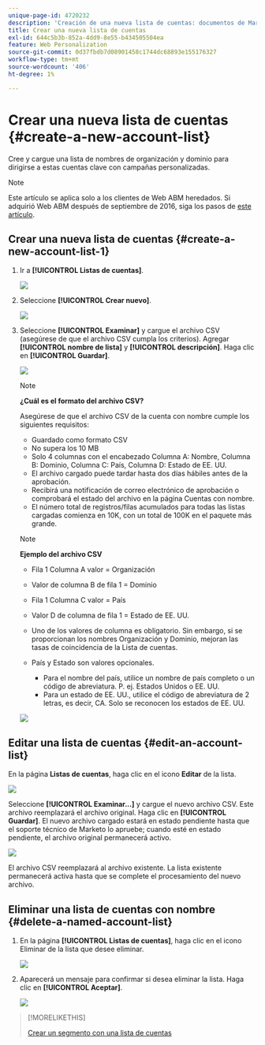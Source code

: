 ```yaml
---
unique-page-id: 4720232
description: 'Creación de una nueva lista de cuentas: documentos de Marketo, documentación del producto'
title: Crear una nueva lista de cuentas
exl-id: 644c5b3b-852a-4dd9-8e55-b434505504ea
feature: Web Personalization
source-git-commit: 0d37fbdb7d08901458c1744dc68893e155176327
workflow-type: tm+mt
source-wordcount: '406'
ht-degree: 1%

---
```


# Crear una nueva lista de cuentas {#create-a-new-account-list}

Cree y cargue una lista de nombres de organización y dominio para dirigirse a estas cuentas clave con campañas personalizadas.

>[!NOTE]
>
>Este artículo se aplica solo a los clientes de Web ABM heredados. Si adquirió Web ABM después de septiembre de 2016, siga los pasos de [este artículo](https://docs.marketo.com/display/DOCS/Account+Lists#AccountLists-CreateaNewAccountList).

## Crear una nueva lista de cuentas {#create-a-new-account-list-1}

1. Ir a **[!UICONTROL Listas de cuentas]**.

   ![](assets/dropdown-account-lists-hand.jpg)

1. Seleccione **[!UICONTROL Crear nuevo]**.

   ![](assets/create-new-account-list-hand.jpg)

1. Seleccione **[!UICONTROL Examinar]** y cargue el archivo CSV (asegúrese de que el archivo CSV cumpla los criterios). Agregar **[!UICONTROL nombre de lista]** y **[!UICONTROL descripción]**. Haga clic en **[!UICONTROL Guardar]**.

   ![](assets/create-account-list-hands.jpg)

   >[!NOTE]
   >
   >**¿Cuál es el formato del archivo CSV?**
   >
   >Asegúrese de que el archivo CSV de la cuenta con nombre cumple los siguientes requisitos:
   >
   >* Guardado como formato CSV
   >* No supera los 10 MB
   >* Solo 4 columnas con el encabezado Columna A: Nombre, Columna B: Dominio, Columna C: País, Columna D: Estado de EE. UU.
   >* El archivo cargado puede tardar hasta dos días hábiles antes de la aprobación.
   >* Recibirá una notificación de correo electrónico de aprobación o comprobará el estado del archivo en la página Cuentas con nombre.
   >* El número total de registros/filas acumulados para todas las listas cargadas comienza en 10K, con un total de 100K en el paquete más grande.

   >[!NOTE]
   >
   >**Ejemplo del archivo CSV**
   >
   >* Fila 1 Columna A valor = Organización
   >* Valor de columna B de fila 1 = Dominio
   >* Fila 1 Columna C valor = País
   >* Valor D de columna de fila 1 = Estado de EE. UU.
   >* Uno de los valores de columna es obligatorio. Sin embargo, si se proporcionan los nombres Organización y Dominio, mejoran las tasas de coincidencia de la Lista de cuentas.
   >* País y Estado son valores opcionales.
   >
   >   * Para el nombre del país, utilice un nombre de país completo o un código de abreviatura. P. ej. Estados Unidos o EE. UU.
   >   * Para un estado de EE. UU., utilice el código de abreviatura de 2 letras, es decir, CA. Solo se reconocen los estados de EE. UU.
   >
   >![](assets/image2015-2-25-12-3a19-3a10.png)

## Editar una lista de cuentas {#edit-an-account-list}

En la página **Listas de cuentas**, haga clic en el icono **Editar** de la lista.

![](assets/create-new-account-list-edit.jpg)

Seleccione **[!UICONTROL Examinar...]** y cargue el nuevo archivo CSV. Este archivo reemplazará el archivo original. Haga clic en **[!UICONTROL Guardar]**. El nuevo archivo cargado estará en estado pendiente hasta que el soporte técnico de Marketo lo apruebe; cuando esté en estado pendiente, el archivo original permanecerá activo.

![](assets/set-account-list-edit-hands.jpg)

El archivo CSV reemplazará al archivo existente. La lista existente permanecerá activa hasta que se complete el procesamiento del nuevo archivo.

## Eliminar una lista de cuentas con nombre {#delete-a-named-account-list}

1. En la página **[!UICONTROL Listas de cuentas]**, haga clic en el icono Eliminar de la lista que desee eliminar.

   ![](assets/create-new-account-list-delete.jpg)

1. Aparecerá un mensaje para confirmar si desea eliminar la lista. Haga clic en **[!UICONTROL Aceptar]**.

   ![](assets/delete-notification-hand.jpg)

>[!MORELIKETHIS]
>
>[Crear un segmento con una lista de cuentas](/help/marketo/product-docs/web-personalization/account-based-web-marketing/create-a-segment-using-an-account-list.md)
